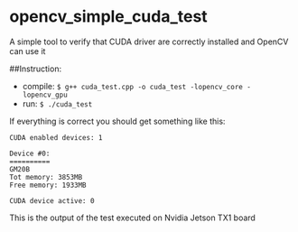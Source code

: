 # opencv_simple_cuda_test
A simple tool to verify that CUDA driver are correctly installed and OpenCV can use it

##Instruction:
* compile: ```$ g++ cuda_test.cpp -o cuda_test -lopencv_core -lopencv_gpu```
* run: ```$ ./cuda_test```

If everything is correct you should get something like this:
```
CUDA enabled devices: 1

Device #0:
==========
GM20B
Tot memory: 3853MB
Free memory: 1933MB

CUDA device active: 0
```
This is the output of the test executed on Nvidia Jetson TX1 board
